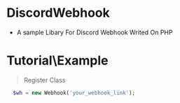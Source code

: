 # DiscordWebhook
- A sample Libary For Discord Webhook Writed On PHP
# Tutorial\Example
> Register Class
```php
  $wh = new Webhook('your_webhook_link');
```
